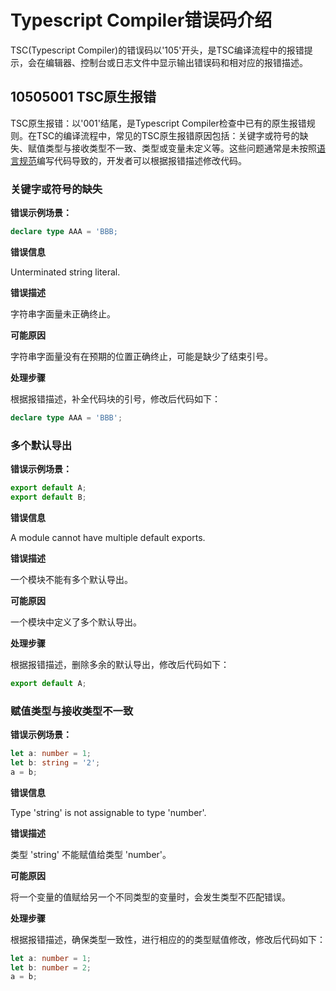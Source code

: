 # Typescript Compiler错误码介绍

TSC(Typescript Compiler)的错误码以'105'开头，是TSC编译流程中的报错提示，会在编辑器、控制台或日志文件中显示输出错误码和相对应的报错描述。

## 10505001 TSC原生报错

TSC原生报错：以'001'结尾，是Typescript Compiler检查中已有的原生报错规则。在TSC的编译流程中，常见的TSC原生报错原因包括：关键字或符号的缺失、赋值类型与接收类型不一致、类型或变量未定义等。这些问题通常是未按照[语言规范](https://developer.huawei.com/consumer/cn/doc/harmonyos-guides-V5/introduction-to-arkts-V5)编写代码导致的，开发者可以根据报错描述修改代码。

### 关键字或符号的缺失

**错误示例场景：**

```typescript
declare type AAA = 'BBB;
```

**错误信息**

Unterminated string literal.

**错误描述**

字符串字面量未正确终止。

**可能原因**

字符串字面量没有在预期的位置正确终止，可能是缺少了结束引号。

**处理步骤**

根据报错描述，补全代码块的引号，修改后代码如下：

```typescript
declare type AAA = 'BBB';
```

### 多个默认导出

**错误示例场景：**

```typescript
export default A;
export default B;
```

**错误信息**

A module cannot have multiple default exports.

**错误描述**

一个模块不能有多个默认导出。

**可能原因**

一个模块中定义了多个默认导出。

**处理步骤**

根据报错描述，删除多余的默认导出，修改后代码如下：

```typescript
export default A;
```

### 赋值类型与接收类型不一致

**错误示例场景：**

```typescript
let a: number = 1;
let b: string = '2';
a = b;
```

**错误信息**

Type 'string' is not assignable to type 'number'.

**错误描述**

类型 'string' 不能赋值给类型 'number'。

**可能原因**

将一个变量的值赋给另一个不同类型的变量时，会发生类型不匹配错误。

**处理步骤**

根据报错描述，确保类型一致性，进行相应的的类型赋值修改，修改后代码如下：

```typescript
let a: number = 1;
let b: number = 2;
a = b;
```
